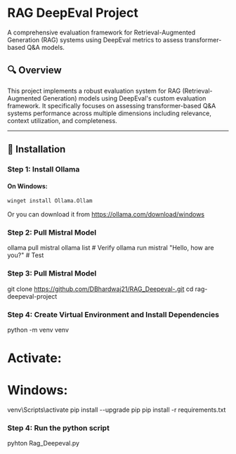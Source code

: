 # RAG DeepEval Project

A comprehensive evaluation framework for Retrieval-Augmented Generation (RAG) systems using DeepEval metrics to assess transformer-based Q&A models.

## 🔍 Overview

This project implements a robust evaluation system for RAG (Retrieval-Augmented Generation) models using DeepEval's custom evaluation framework. It specifically focuses on assessing transformer-based Q&A systems performance across multiple dimensions including relevance, context utilization, and completeness.

---

## 🚀 Installation

### Step 1: Install Ollama

#### On Windows:
```bash
winget install Ollama.Ollam
```
Or you can download it from https://ollama.com/download/windows


### Step 2: Pull Mistral Model
ollama pull mistral
ollama list  # Verify
ollama run mistral "Hello, how are you?"  # Test

### Step 3: Pull Mistral Model
git clone https://github.com/DBhardwaj21/RAG_Deepeval-.git
cd rag-deepeval-project

### Step 4: Create Virtual Environment and Install Dependencies
python -m venv venv

# Activate:
# Windows:
venv\Scripts\activate
pip install --upgrade pip
pip install -r requirements.txt


### Step 4: Run the python script 
pyhton Rag_Deepeval.py







